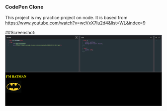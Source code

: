 ### CodePen Clone

This project is my practice project on node. It is based from https://www.youtube.com/watch?v=wcVxX7lu2d4&list=WL&index=9

##Screenshot:
![](./img.png?raw=true)